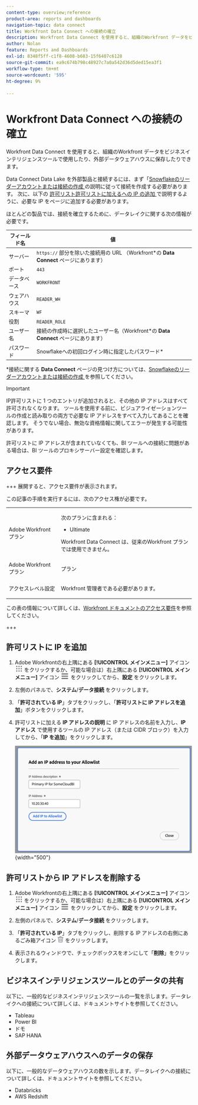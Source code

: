 ```yaml
---
content-type: overview;reference
product-area: reports and dashboards
navigation-topic: data connect
title: Workfront Data Connect への接続の確立
description: Workfront Data Connect を使用すると、組織のWorkfront データをビジネスインテリジェンスツールで使用したり、外部データウェアハウスに保存したりできます。
author: Nolan
feature: Reports and Dashboards
exl-id: 8348f5ff-c1f8-4608-b683-15f6407c6128
source-git-commit: ea9c674b798c48927c7a0a542d36d5ded15ea3f1
workflow-type: tm+mt
source-wordcount: '595'
ht-degree: 9%

---
```


# Workfront Data Connect への接続の確立

Workfront Data Connect を使用すると、組織のWorkfront データをビジネスインテリジェンスツールで使用したり、外部データウェアハウスに保存したりできます。

Data Connect Data Lake を外部製品と接続するには、まず「[Snowflakeのリーダーアカウントまたは接続の作成 ](/help/quicksilver/reports-and-dashboards/data-lake/create-a-reader-account.md) の説明に従って接続を作成する必要があります。 次に、以下の [許可リスト許可リストに加えるへの IP の追加 ](#add-ips-to-the-allowlist) で説明するように、必要な IP をページに追加する必要があります。

ほとんどの製品では、接続を確立するために、データレイクに関する次の情報が必要です。

| フィールド名 | 値 |
|---------------|-------------|
| サーバー | `https://` 部分を除いた接続用の URL （Workfront*の **Data Connect** ページにあります） |
| ポート | `443` |
| データベース | `WORKFRONT` |
| ウェアハウス | `READER_WH` |
| スキーマ | `WF` |
| 役割 | `READER_ROLE` |
| ユーザー名 | 接続の作成時に選択したユーザー名（Workfront*の **Data Connect** ページにあります） |
| パスワード | Snowflakeへの初回ログイン時に指定したパスワード* |

*接続に関する **Data Connect** ページの見つけ方については、[Snowflakeのリーダーアカウントまたは接続の作成 ](/help/quicksilver/reports-and-dashboards/data-lake/create-a-reader-account.md) を参照してください。

>[!IMPORTANT]
>
>IP許可リストに 1 つのエントリが追加されると、その他の IP アドレスはすべて許可されなくなります。 ツールを使用する前に、ビジュアライゼーションツールの作成と読み取りの両方で必要な IP アドレスをすべて入力してあることを確認します。 そうでない場合、無効な資格情報に関してエラーが発生する可能性があります。
>
>許可リストに IP アドレスが含まれていなくても、BI ツールへの接続に問題がある場合は、BI ツールのプロキシサーバー設定を確認します。

## アクセス要件

+++ 展開すると、アクセス要件が表示されます。

この記事の手順を実行するには、次のアクセス権が必要です。

<table style="table-layout:auto"> 
 <col> 
 <col> 
 <tbody> 
  <tr> 
   <td role="rowheader">Adobe Workfront プラン</td> 
   <td><p>次のプランに含まれる：</p>
    <ul>
        <li><p>Ultimate</p></li> 
    </ul>    
   <!--<p>Can be purchased as an add-on to the following plans:</p> 
    <ul>
        <li>Select</li> 
        <li>Prime</li>
    </ul>--> 
    <p>Workfront Data Connect は、従来のWorkfront プランでは使用できません。</p> 
   </td> </td> 
  </tr> 
  <tr> 
   <td role="rowheader">Adobe Workfront プラン</td> 
   <td><p>プラン</p></td> 
  </tr> 
  <tr> 
   <td role="rowheader">アクセスレベル設定</td> 
   <td> <p>Workfront 管理者である必要があります。</p></td> 
  </tr> 
 </tbody> 
</table>

この表の情報について詳しくは、[Workfront ドキュメントのアクセス要件](/help/quicksilver/administration-and-setup/add-users/access-levels-and-object-permissions/access-level-requirements-in-documentation.md)を参照してください。

+++

## 許可リストに IP を追加

1. Adobe Workfrontの右上隅にある **[!UICONTROL メインメニュー]** アイコン ![ メインメニュー ](/help/_includes/assets/main-menu-icon.png) をクリックするか、可能な場合は）右上隅にある **[!UICONTROL メインメニュー]** アイコン ![ メインメニュー ](/help/_includes/assets/main-menu-icon-left-nav.png) をクリックしてから、**設定** をクリックします。

1. 左側のパネルで、**システム**/**データ接続** をクリックします。

1. 「**許可されている IP**」タブをクリックし、「**許可リストに IP アドレスを追加**」ボタンをクリックします。

1. 許可リストに加える **IP アドレスの説明** に IP アドレスの名前を入力し、**IP アドレス** で使用するツールの IP アドレス（または CIDR ブロック）を入力してから、「**IP を追加**」をクリックします。

   ![IP アドレスの追加 ](/help/quicksilver/reports-and-dashboards/data-lake/assets/add-IP-allowlist.png) {width="500"}

## 許可リストから IP アドレスを削除する

1. Adobe Workfrontの右上隅にある **[!UICONTROL メインメニュー]** アイコン ![ メインメニュー ](/help/_includes/assets/main-menu-icon.png) をクリックするか、可能な場合は）右上隅にある **[!UICONTROL メインメニュー]** アイコン ![ メインメニュー ](/help/_includes/assets/main-menu-icon-left-nav.png) をクリックしてから、**設定** をクリックします。

1. 左側のパネルで、**システム**/**データ接続** をクリックします。

1. 「**許可されている IP**」タブをクリックし、削除する IP アドレスの右側にあるごみ箱アイコン ![ 削除アイコン ](/help/quicksilver/reports-and-dashboards/data-lake/assets/delete.png) をクリックします。

1. 表示されるウィンドウで、チェックボックスをオンにして「**削除**」をクリックします。

## ビジネスインテリジェンスツールとのデータの共有

以下に、一般的なビジネスインテリジェンスツールの一覧を示します。データレイクへの接続について詳しくは、ドキュメントサイトを参照してください。

* Tableau
* Power BI
* ドモ
* SAP HANA

## 外部データウェアハウスへのデータの保存

以下に、一般的なデータウェアハウスの数を示します。データレイクへの接続について詳しくは、ドキュメントサイトを参照してください。

* Databricks
* AWS Redshift
